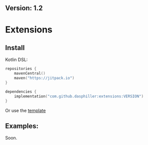 ## Version: 1.2 
# Extensions
## Install
Kotlin DSL:
```kt
repositories {
    mavenCentral()
    maven("https://jitpack.io")
}
```

```kt
dependencies {
    implementation("com.github.dasphiller:extensions:VERSION")
}
```
Or use the [template](https://github.com/DasPhiller/plugin-template)

## Examples:
Soon.
